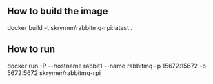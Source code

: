 
## How to build the image
docker build -t skrymer/rabbitmq-rpi:latest .

## How to run
docker run -P --hostname rabbit1 --name rabbitmq -p 15672:15672 -p 5672:5672 skrymer/rabbitmq-rpi

